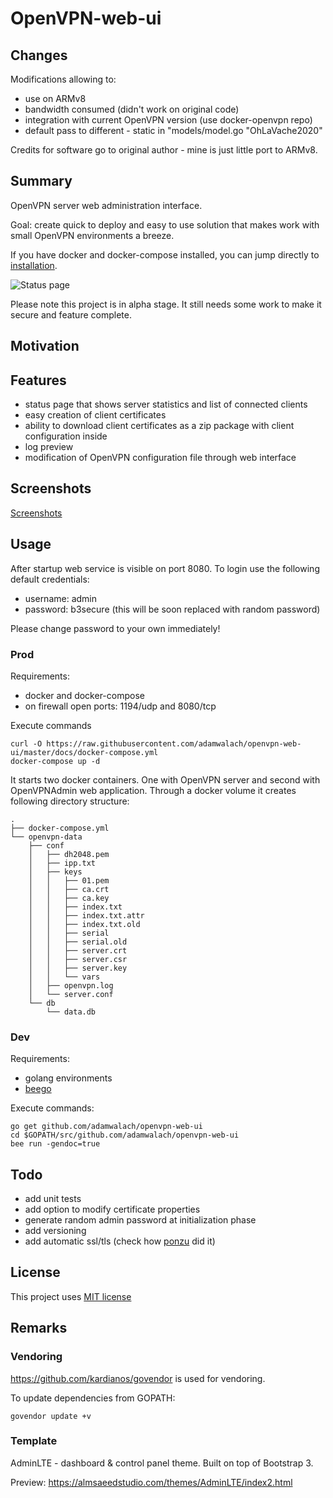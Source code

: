 # OpenVPN-web-ui


## Changes

Modifications allowing to:
- use on ARMv8
- bandwidth consumed (didn't work on original code)
- integration with current OpenVPN version (use docker-openvpn repo)
- default pass to different - static in "models/model.go "OhLaVache2020"

Credits for software go to original author - mine is just little port to ARMv8.


## Summary
OpenVPN server web administration interface.

Goal: create quick to deploy and easy to use solution that makes work with small OpenVPN environments a breeze.

If you have docker and docker-compose installed, you can jump directly to [installation](#Prod).

![Status page](docs/images/preview_status.png?raw=true)

Please note this project is in alpha stage. It still needs some work to make it secure and feature complete.

## Motivation



## Features

* status page that shows server statistics and list of connected clients
* easy creation of client certificates
* ability to download client certificates as a zip package with client configuration inside
* log preview
* modification of OpenVPN configuration file through web interface

## Screenshots

[Screenshots](docs/screenshots.md)

## Usage

After startup web service is visible on port 8080. To login use the following default credentials:

* username: admin
* password: b3secure (this will be soon replaced with random password)

Please change password to your own immediately!

### Prod

Requirements:
* docker and docker-compose
* on firewall open ports: 1194/udp and 8080/tcp

Execute commands

    curl -O https://raw.githubusercontent.com/adamwalach/openvpn-web-ui/master/docs/docker-compose.yml
    docker-compose up -d

It starts two docker containers. One with OpenVPN server and second with OpenVPNAdmin web application. Through a docker volume it creates following directory structure:


    .
    ├── docker-compose.yml
    └── openvpn-data
        ├── conf
        │   ├── dh2048.pem
        │   ├── ipp.txt
        │   ├── keys
        │   │   ├── 01.pem
        │   │   ├── ca.crt
        │   │   ├── ca.key
        │   │   ├── index.txt
        │   │   ├── index.txt.attr
        │   │   ├── index.txt.old
        │   │   ├── serial
        │   │   ├── serial.old
        │   │   ├── server.crt
        │   │   ├── server.csr
        │   │   ├── server.key
        │   │   └── vars
        │   ├── openvpn.log
        │   └── server.conf
        └── db
            └── data.db



### Dev

Requirements:
* golang environments
* [beego](https://beego.me/docs/install/)

Execute commands:

    go get github.com/adamwalach/openvpn-web-ui
    cd $GOPATH/src/github.com/adamwalach/openvpn-web-ui
    bee run -gendoc=true

## Todo

* add unit tests
* add option to modify certificate properties
* generate random admin password at initialization phase
* add versioning
* add automatic ssl/tls (check how [ponzu](https://github.com/ponzu-cms/ponzu) did it)


## License

This project uses [MIT license](LICENSE)

## Remarks

### Vendoring
https://github.com/kardianos/govendor is used for vendoring.

To update dependencies from GOPATH:

`govendor update +v`

### Template
AdminLTE - dashboard & control panel theme. Built on top of Bootstrap 3.

Preview: https://almsaeedstudio.com/themes/AdminLTE/index2.html

